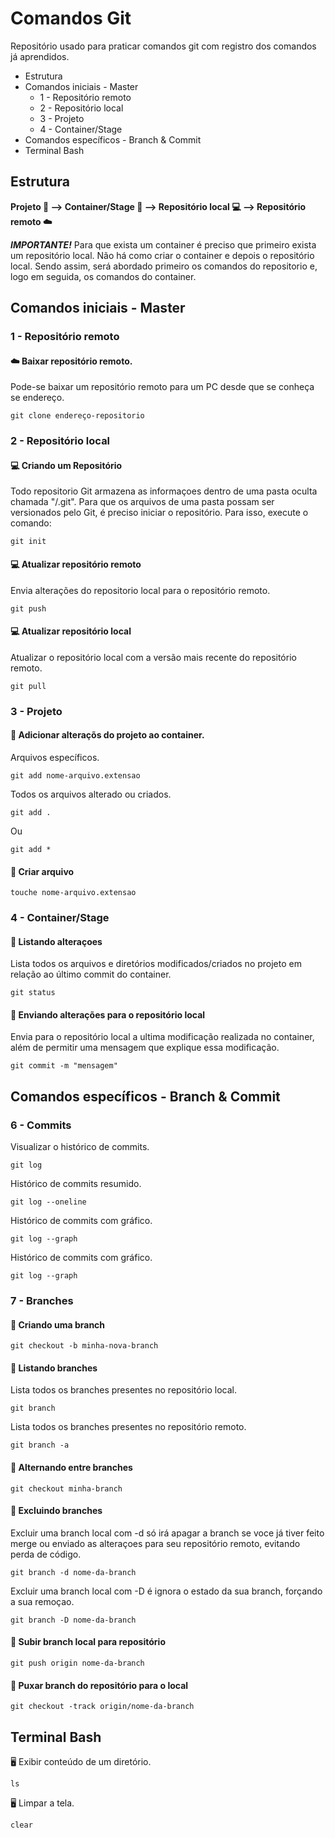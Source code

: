 # Comandos Git

Repositório usado para praticar comandos git com registro dos comandos já aprendidos.

* Estrutura
* Comandos iniciais - Master
  * 1 - Repositório remoto
  * 2 - Repositório local
  * 3 - Projeto
  * 4 - Container/Stage
* Comandos específicos - Branch & Commit
* Terminal Bash


## Estrutura

<b>Projeto :file_folder: --> Container/Stage :postbox: --> Repositório local :computer: --> Repositório remoto :cloud:</b>

<i><b>IMPORTANTE!</b></i>
Para que exista um container é preciso que primeiro exista um repositório local. Não há como criar o container e depois o repositório local. Sendo assim, será abordado primeiro os comandos do repositorio e, logo em seguida, os comandos do container.



## Comandos iniciais - Master

### 1 - Repositório remoto

#### :cloud: Baixar repositório remoto.

Pode-se baixar um repositório remoto para um PC desde que se conheça se endereço.
```
git clone endereço-repositorio
```

### 2 - Repositório local

#### :computer: Criando um Repositório

Todo repositorio Git armazena as informaçoes dentro de uma pasta oculta chamada "/.git". 
Para que os arquivos de uma pasta possam ser versionados pelo Git, é preciso iniciar o repositório.
Para isso, execute o comando:
```
git init
```

#### :computer: Atualizar repositório remoto

Envia alterações do repositorio local para o repositório remoto.
```
git push
```

#### :computer: Atualizar repositório local

Atualizar o repositório local com a versão mais recente do repositório remoto.
```
git pull
```

### 3 - Projeto

#### :file_folder: Adicionar alteraçõs do projeto ao container.

Arquivos específicos.
```
git add nome-arquivo.extensao
```

Todos os arquivos alterado ou criados.
```
git add .
```
Ou 
```
git add *
```
#### :file_folder: Criar arquivo
```
touche nome-arquivo.extensao
```

### 4 - Container/Stage

#### :postbox: Listando alteraçoes

Lista todos os arquivos e diretórios modificados/criados no projeto em relação ao último commit do container.
```
git status
```

#### :postbox: Enviando alterações para o repositório local

Envia para o repositório local a ultima modificação realizada no container, além de permitir uma mensagem que explique essa modificação. 
```
git commit -m "mensagem"
```

## Comandos específicos - Branch & Commit

### 6 - Commits

Visualizar o histórico de commits.
```
git log
```

Histórico de commits resumido.
```
git log --oneline
```

Histórico de commits com gráfico.
```
git log --graph
```

Histórico de commits com gráfico.
```
git log --graph
```

### 7 - Branches

#### :cactus: Criando uma branch
```
git checkout -b minha-nova-branch
```

#### :cactus: Listando branches

Lista todos os branches presentes no repositório local.
```
git branch
```

Lista todos os branches presentes no repositório remoto.
```
git branch -a
```

#### :cactus: Alternando entre branches
```
git checkout minha-branch
```

#### :cactus: Excluindo branches

Excluir uma branch local com -d só irá apagar a branch se voce já tiver feito merge 
ou enviado as alteraçoes para seu repositório remoto, evitando perda de código.
```
git branch -d nome-da-branch
```

Excluir uma branch local com -D é ignora o estado da sua branch, forçando a sua remoçao.
```
git branch -D nome-da-branch
```

#### :cactus: Subir branch local para repositório
```
git push origin nome-da-branch
```

#### :cactus: Puxar branch do repositório para o local
```
git checkout -track origin/nome-da-branch
```



## Terminal Bash

:desktop_computer: Exibir conteúdo de um diretório.
```
ls
```

:desktop_computer: Limpar a tela.
```
clear
```

